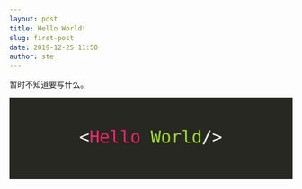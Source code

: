 ```yaml
---
layout: post
title: Hello World!
slug: first-post
date: 2019-12-25 11:50
author: ste
---
```


暂时不知道要写什么。

![hello](./images/hello-world.jpg)

